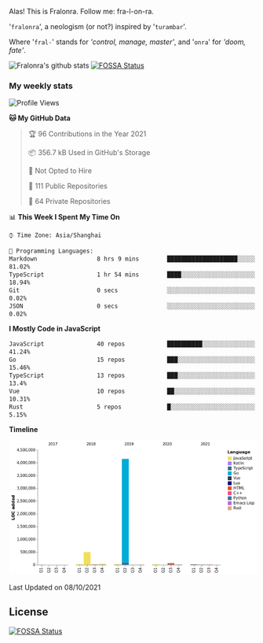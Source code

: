 Alas! This is Fralonra. Follow me: fra-l-on-ra.

'`fralonra`', a neologism (or not?) inspired by '`turambar`'.

Where '`fral-`' stands for *'control, manage, master'*, and '`onra`' for *'doom, fate'*.

![Fralonra's github stats](https://github-readme-stats.vercel.app/api?username=fralonra)
[![FOSSA Status](https://app.fossa.com/api/projects/git%2Bgithub.com%2Ffralonra%2Ffralonra.svg?type=shield)](https://app.fossa.com/projects/git%2Bgithub.com%2Ffralonra%2Ffralonra?ref=badge_shield)

### My weekly stats

<!--START_SECTION:waka-->
![Profile Views](http://img.shields.io/badge/Profile%20Views-2-blue)

**🐱 My GitHub Data** 

> 🏆 96 Contributions in the Year 2021
 > 
> 📦 356.7 kB Used in GitHub's Storage 
 > 
> 🚫 Not Opted to Hire
 > 
> 📜 111 Public Repositories 
 > 
> 🔑 64 Private Repositories  
 > 
📊 **This Week I Spent My Time On** 

```text
⌚︎ Time Zone: Asia/Shanghai

💬 Programming Languages: 
Markdown                 8 hrs 9 mins        ████████████████████░░░░░   81.02% 
TypeScript               1 hr 54 mins        ████░░░░░░░░░░░░░░░░░░░░░   18.94% 
Git                      0 secs              ░░░░░░░░░░░░░░░░░░░░░░░░░   0.02% 
JSON                     0 secs              ░░░░░░░░░░░░░░░░░░░░░░░░░   0.02%

```

**I Mostly Code in JavaScript** 

```text
JavaScript               40 repos            ██████████░░░░░░░░░░░░░░░   41.24% 
Go                       15 repos            ███░░░░░░░░░░░░░░░░░░░░░░   15.46% 
TypeScript               13 repos            ███░░░░░░░░░░░░░░░░░░░░░░   13.4% 
Vue                      10 repos            ██░░░░░░░░░░░░░░░░░░░░░░░   10.31% 
Rust                     5 repos             █░░░░░░░░░░░░░░░░░░░░░░░░   5.15%

```


**Timeline**

![Chart not found](https://raw.githubusercontent.com/fralonra/fralonra/master/charts/bar_graph.png) 


 Last Updated on 08/10/2021
<!--END_SECTION:waka-->

## License
[![FOSSA Status](https://app.fossa.com/api/projects/git%2Bgithub.com%2Ffralonra%2Ffralonra.svg?type=large)](https://app.fossa.com/projects/git%2Bgithub.com%2Ffralonra%2Ffralonra?ref=badge_large)